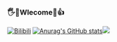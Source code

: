 ### 🖐🤣Wlecome🤪👍
[![Bilibili](https://img.shields.io/badge/dynamic/json?url=https://api.bilibili.com/x/relation/stat?vmid=38208741&jsonp=jsonp&label=netube_99&query=$.data.follower&color=ff69b4&style=for-the-badge&logo=bilibili&logoColor=ff69b4)](https://space.bilibili.com/38208741)
[![Anurag's GitHub stats](https://github-readme-stats.vercel.app/api?username=netube99&show_icons=true)](https://github.com/anuraghazra/github-readme-stats)<img src="https://count.getloli.com/get/@netube99">
